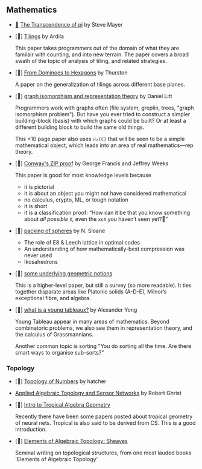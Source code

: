 ## Mathematics

* [:scroll:](transcendence-of-pi.pdf) [The Transcendence of pi](https://github.com/papers-we-love/papers-we-love/blob/master/mathematics/transcendence-of-pi.pdf) by Steve Mayer
* [:scroll:] [Tilings](https://github.com/papers-we-love/papers-we-love/blob/master/mathematics/tilings.pdf) by Ardila

  This paper takes programmers out of the domain of what they are familair with counting, and into new terrain.  The paper covers a broad swath of the topic of analysis of tiling, and related strategies.

* [:scroll:] [From Dominoes to Hexagons](https://github.com/papers-we-love/papers-we-love/blob/master/mathematics/from-dominoes-to-hexagons.pdf) by Thurston

  A paper on the generalization of tilings across different base planes.

* [:scroll:] [graph isomorphism and representation theory](https://github.com/papers-we-love/papers-we-love/blob/master/mathematics/graph-isomorphism-and-representation-theory.pdf) by Daniel Litt

    Programmers work with graphs often (file system, greplin, trees, "graph isomorphism problem").   But have you ever tried to construct a simpler building-block (basis) with which graphs could be built? Or at least a different building block to build the same old things.
    
    This <10 page paper also uses `𝔰𝔩₂(ℂ)` that will be seen to be a simple mathematical object, which leads into an area of real mathematics—rep theory.

* [:scroll:] [Conway's ZIP proof](https://github.com/papers-we-love/papers-we-love/blob/master/mathematics/conways-zip-proof.pdf) by George Francis and Jeffrey Weeks

    This paper is good for most knowledge levels because
    * it is pictorial
    * it is about an object you might not have considered mathematical
    * no calculus, crypto, ML, or tough notation
    * it is short
    * it is a classification proof: “How can it be that you know something about _all possible_ `X`, even the `xϵX` you haven’t seen yet?”

* [:scroll:] [packing of spheres](https://github.com/papers-we-love/papers-we-love/blob/master/mathematics/packing-of-spheres.pdf) by N. Sloane
  * The role of E8 & Leech lattice in optimal codes
  * An understanding of how mathematically-best compression was never used
  * Ikosahedrons

* [:scroll:] [some underlying geometric notions](https://github.com/papers-we-love/papers-we-love/blob/master/mathematics/some-underlying-geometric-notions.pdf)

  This is a higher-level paper, but still a survey (so more readable). It ties together disparate areas like Platonic solids (A-D-E), Milnor’s exceptional fibre, and algebra.

* [:scroll:] [what is a young tableaux?](https://github.com/papers-we-love/papers-we-love/blob/master/mathematics/what-is-a-young-tableau.pdf) by Alexander Yong

  Young Tableau appear in many areas of mathematics.  Beyond combinatoric problems, we also see them in representation theory, and the calculus of Grassmannians.
  
  Another common topic is sorting "You do sorting all the time. Are there smart ways to organise sub-sorts?"



### Topology 
* [:scroll:] [Topology of Numbers](https://github.com/papers-we-love/papers-we-love/blob/master/mathematics/topology-of-numbers--hatcher.pdf) by hatcher
* [Applied Algebraic Topology and Sensor Networks](https://www.math.upenn.edu/~ghrist/preprints/ATSN.pdf) by Robert Ghrist
* [:scroll:] [Intro to Tropical Algebra Geometry](https://github.com/papers-we-love/papers-we-love/blob/master/mathematics/intro-to-tropical-algebraic-geometry.pdf)

  Recently there have been some papers posted about tropical geometry of neural nets. Tropical is also said to be derived from CS. This is a good introduction.

* [:scroll:] [Elements of Algebraic Topology: Sheaves](https://github.com/papers-we-love/papers-we-love/blob/master/mathematics/elements-of-algebraic-topology-ch9-sheaves.pdf)

  Seminal writing on topological structures, from one most lauded books 'Elements of Algebraic Topology'